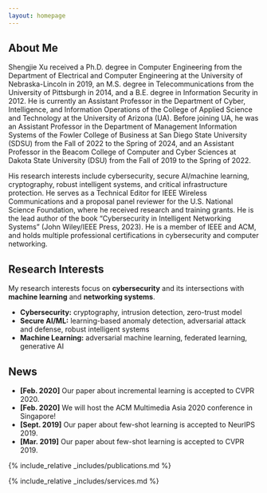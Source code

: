 ```yaml
---
layout: homepage
---
```


## About Me

Shengjie Xu received a Ph.D. degree in Computer Engineering from the Department of Electrical and Computer Engineering at the University of Nebraska-Lincoln in 2019, an M.S. degree in Telecommunications from the University of Pittsburgh in 2014, and a B.E. degree in Information Security in 2012. He is currently an Assistant Professor in the Department of Cyber, Intelligence, and Information Operations of the College of Applied Science and Technology at the University of Arizona (UA). Before joining UA, he was an Assistant Professor in the Department of Management Information Systems of the Fowler College of Business at San Diego State University (SDSU) from the Fall of 2022 to the Spring of 2024, and an Assistant Professor in the Beacom College of Computer and Cyber Sciences at Dakota State University (DSU) from the Fall of 2019 to the Spring of 2022.

His research interests include cybersecurity, secure AI/machine learning, cryptography, robust intelligent systems, and critical infrastructure protection. He serves as a Technical Editor for IEEE Wireless Communications and a proposal panel reviewer for the U.S. National Science Foundation, where he received research and training grants. He is the lead author of the book “Cybersecurity in Intelligent Networking Systems” (John Wiley/IEEE Press, 2023). He is a member of IEEE and ACM, and holds multiple professional certifications in cybersecurity and computer networking.

## Research Interests

My research interests focus on **cybersecurity** and its intersections with **machine learning** and **networking systems**.
- **Cybersecurity:** cryptography, intrusion detection, zero-trust model
- **Secure AI/ML:** learning-based anomaly detection, adversarial attack and defense, robust intelligent systems
- **Machine Learning:** adversarial machine learning, federated learning, generative AI


## News

- **[Feb. 2020]** Our paper about incremental learning is accepted to CVPR 2020.
- **[Feb. 2020]** We will host the ACM Multimedia Asia 2020 conference in Singapore!
- **[Sept. 2019]** Our paper about few-shot learning is accepted to NeurIPS 2019.
- **[Mar. 2019]** Our paper about few-shot learning is accepted to CVPR 2019.

{% include_relative _includes/publications.md %}

{% include_relative _includes/services.md %}
